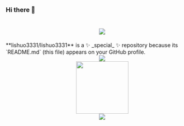 ### Hi there 👋
<h1 align="center">
  <a href="https://sunguoqi.com/">
    <img src="https://readme-typing-svg.herokuapp.com/?lines=console.log(%22Hello%2C%20World!%22);想得太多，做得太少!&center=true&size=27">
  </a>
</h1>
**lishuo3331/lishuo3331** is a ✨ _special_ ✨ repository because its `README.md` (this file) appears on your GitHub profile.

<!-- Here are some ideas to get you started: -->

<!-- - 🔭 I’m currently working on ...
- 🌱 I’m currently learning ...
- 👯 I’m looking to collaborate on ...
- 🤔 I’m looking for help with ...
- 💬 Ask me about ...
- 📫 How to reach me: ...
- 😄 Pronouns: ...
- ⚡ Fun fact: ... -->

<div align="center">
    <img  src="https://github-readme-stats-git-masterrstaa-rickstaa.vercel.app/api/top-langs/?username=lishuo3331&hide_title=true&hide_border=true&layout=compact&langs_count=6&text_color=000&icon_color=fff&bg_color=0,52fa5a,4dfcff,c64dff&theme=graywhite" />
</div>

<div align="center">
    <img height="137px" src="https://github-readme-stats-git-masterrstaa-rickstaa.vercel.app/api?username=lishuo3331&hide_title=true&hide_border=true&show_icons=trueline_height=21&text_color=000&icon_color=000&bg_color=0,ea6161,ffc64d,fffc4d,52fa5a&theme=graywhite" />
</div>
<div align="center">
    <img  src="https://github-readme-streak-stats.herokuapp.com/?user=lishuo3331&theme=dark&hide_border=true" />
</div>
